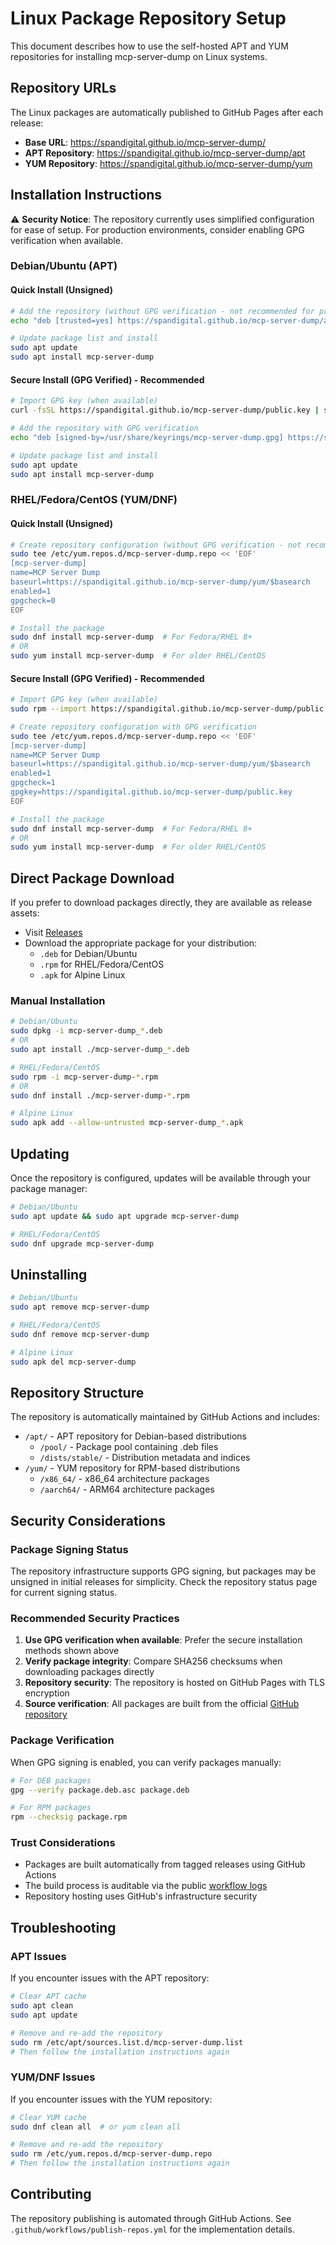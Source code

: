 # Linux Package Repository Setup

This document describes how to use the self-hosted APT and YUM repositories for installing mcp-server-dump on Linux systems.

## Repository URLs

The Linux packages are automatically published to GitHub Pages after each release:

- **Base URL**: https://spandigital.github.io/mcp-server-dump/
- **APT Repository**: https://spandigital.github.io/mcp-server-dump/apt
- **YUM Repository**: https://spandigital.github.io/mcp-server-dump/yum

## Installation Instructions

⚠️ **Security Notice**: The repository currently uses simplified configuration for ease of setup. For production environments, consider enabling GPG verification when available.

### Debian/Ubuntu (APT)

#### Quick Install (Unsigned)
```bash
# Add the repository (without GPG verification - not recommended for production)
echo "deb [trusted=yes] https://spandigital.github.io/mcp-server-dump/apt stable main" | sudo tee /etc/apt/sources.list.d/mcp-server-dump.list

# Update package list and install
sudo apt update
sudo apt install mcp-server-dump
```

#### Secure Install (GPG Verified) - Recommended
```bash
# Import GPG key (when available)
curl -fsSL https://spandigital.github.io/mcp-server-dump/public.key | sudo gpg --dearmor -o /usr/share/keyrings/mcp-server-dump.gpg

# Add the repository with GPG verification
echo "deb [signed-by=/usr/share/keyrings/mcp-server-dump.gpg] https://spandigital.github.io/mcp-server-dump/apt stable main" | sudo tee /etc/apt/sources.list.d/mcp-server-dump.list

# Update package list and install
sudo apt update
sudo apt install mcp-server-dump
```

### RHEL/Fedora/CentOS (YUM/DNF)

#### Quick Install (Unsigned)
```bash
# Create repository configuration (without GPG verification - not recommended for production)
sudo tee /etc/yum.repos.d/mcp-server-dump.repo << 'EOF'
[mcp-server-dump]
name=MCP Server Dump
baseurl=https://spandigital.github.io/mcp-server-dump/yum/$basearch
enabled=1
gpgcheck=0
EOF

# Install the package
sudo dnf install mcp-server-dump  # For Fedora/RHEL 8+
# OR
sudo yum install mcp-server-dump  # For older RHEL/CentOS
```

#### Secure Install (GPG Verified) - Recommended
```bash
# Import GPG key (when available)
sudo rpm --import https://spandigital.github.io/mcp-server-dump/public.key

# Create repository configuration with GPG verification
sudo tee /etc/yum.repos.d/mcp-server-dump.repo << 'EOF'
[mcp-server-dump]
name=MCP Server Dump
baseurl=https://spandigital.github.io/mcp-server-dump/yum/$basearch
enabled=1
gpgcheck=1
gpgkey=https://spandigital.github.io/mcp-server-dump/public.key
EOF

# Install the package
sudo dnf install mcp-server-dump  # For Fedora/RHEL 8+
# OR
sudo yum install mcp-server-dump  # For older RHEL/CentOS
```

## Direct Package Download

If you prefer to download packages directly, they are available as release assets:

- Visit [Releases](https://github.com/spandigital/mcp-server-dump/releases/latest)
- Download the appropriate package for your distribution:
  - `.deb` for Debian/Ubuntu
  - `.rpm` for RHEL/Fedora/CentOS
  - `.apk` for Alpine Linux

### Manual Installation

```bash
# Debian/Ubuntu
sudo dpkg -i mcp-server-dump_*.deb
# OR
sudo apt install ./mcp-server-dump_*.deb

# RHEL/Fedora/CentOS
sudo rpm -i mcp-server-dump-*.rpm
# OR
sudo dnf install ./mcp-server-dump-*.rpm

# Alpine Linux
sudo apk add --allow-untrusted mcp-server-dump_*.apk
```

## Updating

Once the repository is configured, updates will be available through your package manager:

```bash
# Debian/Ubuntu
sudo apt update && sudo apt upgrade mcp-server-dump

# RHEL/Fedora/CentOS
sudo dnf upgrade mcp-server-dump
```

## Uninstalling

```bash
# Debian/Ubuntu
sudo apt remove mcp-server-dump

# RHEL/Fedora/CentOS
sudo dnf remove mcp-server-dump

# Alpine Linux
sudo apk del mcp-server-dump
```

## Repository Structure

The repository is automatically maintained by GitHub Actions and includes:

- `/apt/` - APT repository for Debian-based distributions
  - `/pool/` - Package pool containing .deb files
  - `/dists/stable/` - Distribution metadata and indices
- `/yum/` - YUM repository for RPM-based distributions
  - `/x86_64/` - x86_64 architecture packages
  - `/aarch64/` - ARM64 architecture packages

## Security Considerations

### Package Signing Status
The repository infrastructure supports GPG signing, but packages may be unsigned in initial releases for simplicity. Check the repository status page for current signing status.

### Recommended Security Practices
1. **Use GPG verification when available**: Prefer the secure installation methods shown above
2. **Verify package integrity**: Compare SHA256 checksums when downloading packages directly
3. **Repository security**: The repository is hosted on GitHub Pages with TLS encryption
4. **Source verification**: All packages are built from the official [GitHub repository](https://github.com/spandigital/mcp-server-dump)

### Package Verification
When GPG signing is enabled, you can verify packages manually:
```bash
# For DEB packages
gpg --verify package.deb.asc package.deb

# For RPM packages
rpm --checksig package.rpm
```

### Trust Considerations
- Packages are built automatically from tagged releases using GitHub Actions
- The build process is auditable via the public [workflow logs](https://github.com/spandigital/mcp-server-dump/actions)
- Repository hosting uses GitHub's infrastructure security

## Troubleshooting

### APT Issues

If you encounter issues with the APT repository:

```bash
# Clear APT cache
sudo apt clean
sudo apt update

# Remove and re-add the repository
sudo rm /etc/apt/sources.list.d/mcp-server-dump.list
# Then follow the installation instructions again
```

### YUM/DNF Issues

If you encounter issues with the YUM repository:

```bash
# Clear YUM cache
sudo dnf clean all  # or yum clean all

# Remove and re-add the repository
sudo rm /etc/yum.repos.d/mcp-server-dump.repo
# Then follow the installation instructions again
```

## Contributing

The repository publishing is automated through GitHub Actions. See `.github/workflows/publish-repos.yml` for the implementation details.